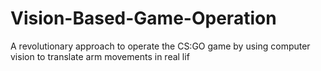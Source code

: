# Vision-Based-Game-Operation

A revolutionary approach to operate the CS:GO game by using computer vision to translate arm movements in real lif